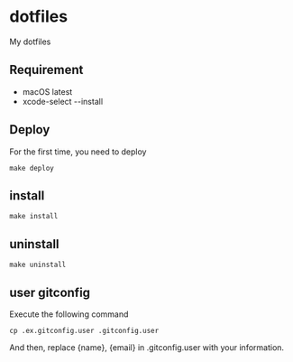# dotfiles
My dotfiles

## Requirement
- macOS latest
- xcode-select --install

## Deploy
For the first time, you need to deploy
```
make deploy
```

## install
```
make install
```

## uninstall
```
make uninstall
```

## user gitconfig
Execute the following command

```
cp .ex.gitconfig.user .gitconfig.user
```

And then, replace {name}, {email} in .gitconfig.user with your information.

